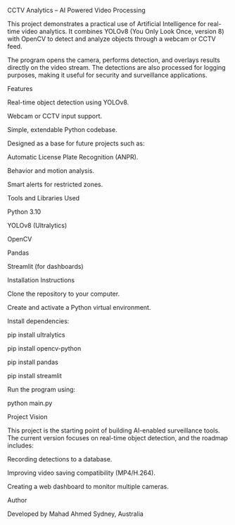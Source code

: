 CCTV Analytics – AI Powered Video Processing

This project demonstrates a practical use of Artificial Intelligence for real-time video analytics.
It combines YOLOv8 (You Only Look Once, version 8) with OpenCV to detect and analyze objects through a webcam or CCTV feed.

The program opens the camera, performs detection, and overlays results directly on the video stream. The detections are also processed for logging purposes, making it useful for security and surveillance applications.

Features

Real-time object detection using YOLOv8.

Webcam or CCTV input support.

Simple, extendable Python codebase.

Designed as a base for future projects such as:

Automatic License Plate Recognition (ANPR).

Behavior and motion analysis.

Smart alerts for restricted zones.

Tools and Libraries Used

Python 3.10

YOLOv8 (Ultralytics)

OpenCV

Pandas

Streamlit (for dashboards)

Installation Instructions

Clone the repository to your computer.

Create and activate a Python virtual environment.

Install dependencies:

pip install ultralytics

pip install opencv-python

pip install pandas

pip install streamlit

Run the program using:

python main.py

Project Vision

This project is the starting point of building AI-enabled surveillance tools. The current version focuses on real-time object detection, and the roadmap includes:

Recording detections to a database.

Improving video saving compatibility (MP4/H.264).

Creating a web dashboard to monitor multiple cameras.

Author

Developed by Mahad Ahmed
Sydney, Australia
